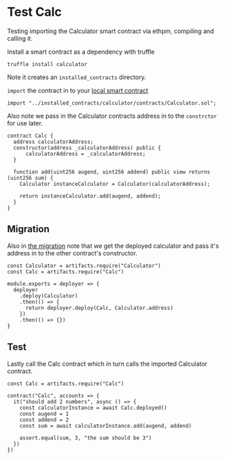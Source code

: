 # Test Calc

Testing importing the Calculator smart contract via ethpm, compiling and calling it.

Install a smart contract as a dependency with truffle

```
truffle install calculator
```

Note it creates an `installed_contracts` directory.

`import` the contract in to your [local smart contract](contracts/Calc.sol#L2)

```solidity
import "../installed_contracts/calculator/contracts/Calculator.sol";
```

Also note we pass in the Calculator contracts address in to the `constrctor` for use later.

```solidity
contract Calc {
  address calculatorAddress;
  constructor(address _calculatorAddress) public {
      calculatorAddress = _calculatorAddress;
  }

  function add(uint256 augend, uint256 addend) public view returns (uint256 sum) {
    Calculator instanceCalculator = Calculator(calculatorAddress);

    return instanceCalculator.add(augend, addend);
  }
}
```

## Migration

Also in [the migration](migrations/2_deploy_contracts.js) note that we get the deployed calculator and pass it's address in to the other contract's constructor.

```solidity
const Calculator = artifacts.require("Calculator")
const Calc = artifacts.require("Calc")

module.exports = deployer => {
  deployer
    .deploy(Calculator)
    .then(() => {
      return deployer.deploy(Calc, Calculator.address)
    })
    .then(() => {})
}
```

## Test

Lastly call the Calc contract which in turn calls the imported Calculator contract.

```solidity
const Calc = artifacts.require("Calc")

contract("Calc", accounts => {
  it("should add 2 numbers", async () => {
    const calculatorInstance = await Calc.deployed()
    const augend = 1
    const addend = 2
    const sum = await calculatorInstance.add(augend, addend)

    assert.equal(sum, 3, "the sum should be 3")
  })
})
```
